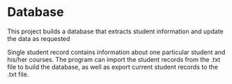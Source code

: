 # Database
This project builds a database that extracts student information and update the data as requested

Single student record contains information about one particular student and his/her courses. 
The program can import the student records from the .txt file to build the database, 
as well as export current student records to the .txt file. 
